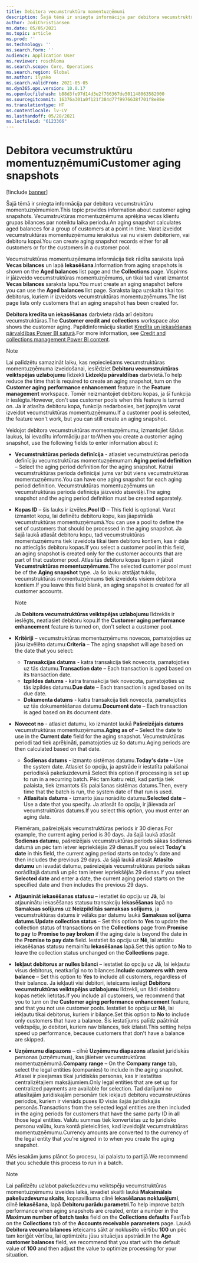 ```yaml
---
title: Debitora vecumstruktūru momentuzņēmumi
description: Šajā tēmā ir sniegta informācija par debitora vecumstruktūru momentuzņēmumiem. Vecumstruktūras momentuzņēmums aprēķina vecas klientu grupas bilances par noteiktu laika periodu.
author: JodiChristiansen
ms.date: 05/05/2021
ms.topic: article
ms.prod: ''
ms.technology: ''
ms.search.form: ''
audience: Application User
ms.reviewer: roschloma
ms.search.scope: Core, Operations
ms.search.region: Global
ms.author: ilyako
ms.search.validFrom: 2021-05-05
ms.dyn365.ops.version: 10.0.17
ms.openlocfilehash: b88d3fe97d14d3e2f766367de501148063582000
ms.sourcegitcommit: 16376a301a0f121f384d77f9976638f701f8e88e
ms.translationtype: HT
ms.contentlocale: lv-LV
ms.lasthandoff: 05/28/2021
ms.locfileid: "6123366"
---
```

# <a name="customer-aging-snapshots"></a><span data-ttu-id="6b039-104">Debitora vecumstruktūru momentuzņēmumi</span><span class="sxs-lookup"><span data-stu-id="6b039-104">Customer aging snapshots</span></span>

[!include [banner](../includes/banner.md)]

<span data-ttu-id="6b039-105">Šajā tēmā ir sniegta informācija par debitora vecumstruktūru momentuzņēmumiem.</span><span class="sxs-lookup"><span data-stu-id="6b039-105">This topic provides information about customer aging snapshots.</span></span> <span data-ttu-id="6b039-106">Vecumstruktūras momentuzņēmums aprēķina vecas klientu grupas bilances par noteiktu laika periodu.</span><span class="sxs-lookup"><span data-stu-id="6b039-106">An aging snapshot calculates aged balances for a group of customers at a point in time.</span></span> <span data-ttu-id="6b039-107">Varat izveidot vecumstruktūras momentuzņēmumu ierakstus vai nu visiem debitoriem, vai debitoru kopai.</span><span class="sxs-lookup"><span data-stu-id="6b039-107">You can create aging snapshot records either for all customers or for the customers in a customer pool.</span></span>

<span data-ttu-id="6b039-108">Vecumstruktūras momentuzņēmuma informācija tiek rādīta saraksta lapā **Vecas bilances** un lapā **Iekasēšana**.</span><span class="sxs-lookup"><span data-stu-id="6b039-108">Information from aging snapshots is shown on the **Aged balances** list page and the **Collections** page.</span></span> <span data-ttu-id="6b039-109">Vispirms ir jāizveido vecumstruktūras momentuzņēmums, un tikai tad varat izmantot **Vecas bilances** saraksta lapu.</span><span class="sxs-lookup"><span data-stu-id="6b039-109">You must create an aging snapshot before you can use the **Aged balances** list page.</span></span> <span data-ttu-id="6b039-110">Saraksta lapa uzskaita tikai tos debitorus, kuriem ir izveidots vecumstruktūras momentuzņēmums.</span><span class="sxs-lookup"><span data-stu-id="6b039-110">The list page lists only customers that an aging snapshot has been created for.</span></span>

<span data-ttu-id="6b039-111">**Debitora kredīta un iekasēšanas** darbvieta rāda arī debitoru vecumstruktūras.</span><span class="sxs-lookup"><span data-stu-id="6b039-111">The **Customer credit and collections** workspace also shows the customer aging.</span></span> <span data-ttu-id="6b039-112">Papildinformāciju skatiet [Kredīta un iekasēšanas pārvaldības Power BI saturā](credit-collections-power-bi.md).</span><span class="sxs-lookup"><span data-stu-id="6b039-112">For more information, see [Credit and collections management Power BI content](credit-collections-power-bi.md).</span></span>

> [!NOTE]
> <span data-ttu-id="6b039-113">Lai palīdzētu samazināt laiku, kas nepieciešams vecumstruktūras momentuzņēmuma izveidošanai, ieslēdziet **Debitoru vecumstruktūras veiktspējas uzlabojumu** līdzekli **Līdzekļu pārvaldības** darbvietā.</span><span class="sxs-lookup"><span data-stu-id="6b039-113">To help reduce the time that is required to create an aging snapshot, turn on the **Customer aging performance enhancement** feature in the **Feature management** workspace.</span></span> <span data-ttu-id="6b039-114">Tomēr neizmantojiet debitoru kopas, ja šī funkcija ir ieslēgta.</span><span class="sxs-lookup"><span data-stu-id="6b039-114">However, don't use customer pools when this feature is turned on.</span></span> <span data-ttu-id="6b039-115">Ja ir atlasīta debitoru kopa, funkcija nedarbosies, bet joprojām varat izveidot vecumstruktūras momentuzņēmumu.</span><span class="sxs-lookup"><span data-stu-id="6b039-115">If a customer pool is selected, the feature won't work, but you can still create an aging snapshot.</span></span>

<span data-ttu-id="6b039-116">Veidojot debitora vecumstruktūras momentuzņēmumu, izmantojiet šādus laukus, lai ievadītu informāciju par to:</span><span class="sxs-lookup"><span data-stu-id="6b039-116">When you create a customer aging snapshot, use the following fields to enter information about it:</span></span>

- <span data-ttu-id="6b039-117">**Vecumstruktūras perioda definīcija** - atlasiet vecumstruktūras perioda definīciju vecumstruktūras momentuzņēmumam.</span><span class="sxs-lookup"><span data-stu-id="6b039-117">**Aging period definition** – Select the aging period definition for the aging snapshot.</span></span> <span data-ttu-id="6b039-118">Katrai vecumstruktūras perioda definīcijai jums var būt viens vecumstruktūras momentuzņēmums.</span><span class="sxs-lookup"><span data-stu-id="6b039-118">You can have one aging snapshot for each aging period definition.</span></span> <span data-ttu-id="6b039-119">Vecumstruktūras momentuzņēmums un vecumstruktūras perioda definīcija jāizveido atsevišķi.</span><span class="sxs-lookup"><span data-stu-id="6b039-119">The aging snapshot and the aging period definition must be created separately.</span></span>
- <span data-ttu-id="6b039-120">**Kopas ID** – šis lauks ir izvēles.</span><span class="sxs-lookup"><span data-stu-id="6b039-120">**Pool ID** – This field is optional.</span></span> <span data-ttu-id="6b039-121">Varat izmantot kopu, lai definētu debitoru kopu, kas jāapstrādā vecumstruktūras momentuzņēmumā.</span><span class="sxs-lookup"><span data-stu-id="6b039-121">You can use a pool to define the set of customers that should be processed in the aging snapshot.</span></span> <span data-ttu-id="6b039-122">Ja šajā laukā atlasāt debitoru kopu, tad vecumstruktūras momentuzņēmums tiek izveidota tikai tiem debitoru kontiem, kas ir daļa no attiecīgās debitoru kopas.</span><span class="sxs-lookup"><span data-stu-id="6b039-122">If you select a customer pool in this field, an aging snapshot is created only for the customer accounts that are part of that customer pool.</span></span> <span data-ttu-id="6b039-123">Atlasītās debitoru kopas tipam ir jābūt **Vecumstruktūras momentuzņēmums**.</span><span class="sxs-lookup"><span data-stu-id="6b039-123">The selected customer pool must be of the **Aging snapshot** type.</span></span> <span data-ttu-id="6b039-124">Ja šo lauku atstājat tukšu, vecumstruktūras momentuzņēmums tiek izveidots visiem debitora kontiem.</span><span class="sxs-lookup"><span data-stu-id="6b039-124">If you leave this field blank, an aging snapshot is created for all customer accounts.</span></span>

    > [!NOTE]
    > <span data-ttu-id="6b039-125">Ja **Debitora vecumstruktūras veiktspējas uzlabojumu** līdzeklis ir ieslēgts, neatlasiet debitoru kopu.</span><span class="sxs-lookup"><span data-stu-id="6b039-125">If the **Customer aging performance enhancement** feature is turned on, don't select a customer pool.</span></span>

- <span data-ttu-id="6b039-126">**Kritēriji** – vecumstruktūras momentuzņēmums novecos, pamatojoties uz jūsu izvēlēto datumu:</span><span class="sxs-lookup"><span data-stu-id="6b039-126">**Criteria** – The aging snapshot will age based on the date that you select:</span></span>

    - <span data-ttu-id="6b039-127">**Transakcijas datums** - katra transakcija tiek novecota, pamatojoties uz tās datumu.</span><span class="sxs-lookup"><span data-stu-id="6b039-127">**Transaction date** – Each transaction is aged based on its transaction date.</span></span>
    - <span data-ttu-id="6b039-128">**Izpildes datums** - katra transakcija tiek novecota, pamatojoties uz tās izpildes datumu.</span><span class="sxs-lookup"><span data-stu-id="6b039-128">**Due date** – Each transaction is aged based on its due date.</span></span>
    - <span data-ttu-id="6b039-129">**Dokumenta datums** - katra transakcija tiek novecota, pamatojoties uz tās dokumentēšanas datumu.</span><span class="sxs-lookup"><span data-stu-id="6b039-129">**Document date** – Each transaction is aged based on its document date.</span></span>

- <span data-ttu-id="6b039-130">**Novecot no** - atlasiet datumu, ko izmantot laukā **Pašreizējais datums** vecumstruktūras momentuzņēmuma.</span><span class="sxs-lookup"><span data-stu-id="6b039-130">**Aging as of** – Select the date to use in the **Current date** field for the aging snapshot.</span></span> <span data-ttu-id="6b039-131">Vecumstruktūras periodi tad tiek aprēķināti, pamatojoties uz šo datumu.</span><span class="sxs-lookup"><span data-stu-id="6b039-131">Aging periods are then calculated based on that date.</span></span> 

    - <span data-ttu-id="6b039-132">**Šodienas datums** - izmanto sistēmas datumu.</span><span class="sxs-lookup"><span data-stu-id="6b039-132">**Today's date** – Use the system date.</span></span> <span data-ttu-id="6b039-133">Atlasiet šo opciju, ja apstrāde ir iestatīta palaišanai periodiskā pakešuzdevumā.</span><span class="sxs-lookup"><span data-stu-id="6b039-133">Select this option if processing is set up to run in a recurring batch.</span></span> <span data-ttu-id="6b039-134">Pēc tam katru reizi, kad partija tiek palaista, tiek izmantots šīs palaišanas sistēmas datums.</span><span class="sxs-lookup"><span data-stu-id="6b039-134">Then, every time that the batch is run, the system date of that run is used.</span></span>
    - <span data-ttu-id="6b039-135">**Atlasītais datums** - izmanto jūsu norādīto datumu.</span><span class="sxs-lookup"><span data-stu-id="6b039-135">**Selected date** – Use a date that you specify.</span></span> <span data-ttu-id="6b039-136">Ja atlasāt šo opciju, ir jāievada arī vecumstruktūras datums.</span><span class="sxs-lookup"><span data-stu-id="6b039-136">If you select this option, you must enter an aging date.</span></span>

    <span data-ttu-id="6b039-137">Piemēram, pašreizējais vecumstruktūras periods ir 30 dienas.</span><span class="sxs-lookup"><span data-stu-id="6b039-137">For example, the current aging period is 30 days.</span></span> <span data-ttu-id="6b039-138">Ja šajā laukā atlasāt **Šodienas datumu**, pašreizējais vecumstruktūras periods sākas šodienas datumā un pēc tam ietver iepriekšējās 29 dienas.</span><span class="sxs-lookup"><span data-stu-id="6b039-138">If you select **Today's date** in this field, the current aging period starts on today's date and then includes the previous 29 days.</span></span> <span data-ttu-id="6b039-139">Ja šajā laukā atlasāt **Atlasīto datumu** un ievadāt datumu, pašreizējais vecumstruktūras periods sākas norādītajā datumā un pēc tam ietver iepriekšējās 29 dienas.</span><span class="sxs-lookup"><span data-stu-id="6b039-139">If you select **Selected date** and enter a date, the current aging period starts on the specified date and then includes the previous 29 days.</span></span>

- <span data-ttu-id="6b039-140">**Atjaunināt iekasēšanas statusu** – iestatiet šo opciju uz **Jā**, lai atjauninātu iekasēšanas statusu transakciju **Iekasēšanas** lapā no **Samaksas solījums** uz **Neizpildītās samaksas solījums**, ja vecumstruktūras datums ir vēlāks par datumu laukā **Samaksas solījuma datums**.</span><span class="sxs-lookup"><span data-stu-id="6b039-140">**Update collection status** – Set this option to **Yes** to update the collection status of transactions on the **Collections** page from **Promise to pay** to **Promise to pay broken** if the aging date is beyond the date in the **Promise to pay date** field.</span></span> <span data-ttu-id="6b039-141">Iestatiet šo opciju uz **Nē**, lai atstātu iekasēšanas statusu nemainītu **Iekasēšanas** lapā.</span><span class="sxs-lookup"><span data-stu-id="6b039-141">Set this option to **No** to leave the collection status unchanged on the **Collections** page.</span></span>
- <span data-ttu-id="6b039-142">**Iekļaut debitorus ar nulles bilanci** – iestatiet šo opciju uz **Jā**, lai iekļautu visus debitorus, neatkarīgi no to bilances.</span><span class="sxs-lookup"><span data-stu-id="6b039-142">**Include customers with zero balance** – Set this option to **Yes** to include all customers, regardless of their balance.</span></span> <span data-ttu-id="6b039-143">Ja iekļauti visi debitori, ieteicams ieslēgt **Debitoru vecumstruktūras veiktspējas uzlabojumu** līdzekli, un šādi debitoru kopas netiek lietotas.</span><span class="sxs-lookup"><span data-stu-id="6b039-143">If you include all customers, we recommend that you to turn on the **Customer aging performance enhancement** feature, and that you not use customer pools.</span></span> <span data-ttu-id="6b039-144">Iestatiet šo opciju uz **Nē**, lai iekļautu tikai debitorus, kuriem ir bilance.</span><span class="sxs-lookup"><span data-stu-id="6b039-144">Set this option to **No** to include only customers that have a balance.</span></span> <span data-ttu-id="6b039-145">Šis iestatījums palīdz paātrināt veiktspēju, jo debitori, kuriem nav bilances, tiek izlaisti.</span><span class="sxs-lookup"><span data-stu-id="6b039-145">This setting helps speed up performance, because customers that don't have a balance are skipped.</span></span>
- <span data-ttu-id="6b039-146">**Uzņēmumu diapazons** – cilnē **Uzņēmumu diapazons** atlasiet juridiskās personas (uzņēmumus), kas jāietver vecumstruktūras momentuzņēmumā.</span><span class="sxs-lookup"><span data-stu-id="6b039-146">**Company range** – On the **Company range** tab, select the legal entities (companies) to include in the aging snapshot.</span></span> <span data-ttu-id="6b039-147">Atlasei ir pieejamas tikai juridiskās personas, kas ir iestatītas centralizētajiem maksājumiem.</span><span class="sxs-lookup"><span data-stu-id="6b039-147">Only legal entities that are set up for centralized payments are available for selection.</span></span> <span data-ttu-id="6b039-148">Tad darījumi no atlasītajām juridiskajām personām tiek iekļauti debitoru vecumstruktūras periodos, kuriem ir vienāds puses ID visās šajās juridiskajās personās.</span><span class="sxs-lookup"><span data-stu-id="6b039-148">Transactions from the selected legal entities are then included in the aging periods for customers that have the same party ID in all those legal entities.</span></span> <span data-ttu-id="6b039-149">Valūtu summas tiek konvertētas uz to juridisko personu valūtu, kura kontā pieteicāties, kad izveidojāt vecumstruktūras momentuzņēmumu.</span><span class="sxs-lookup"><span data-stu-id="6b039-149">Currency amounts are converted to the currency of the legal entity that you're signed in to when you create the aging snapshot.</span></span>

<span data-ttu-id="6b039-150">Mēs iesakām jums plānot šo procesu, lai palaistu to partijā.</span><span class="sxs-lookup"><span data-stu-id="6b039-150">We recommend that you schedule this process to run in a batch.</span></span>

> [!NOTE]
> <span data-ttu-id="6b039-151">Lai palīdzētu uzlabot pakešuzdevumu veiktspēju vecumstruktūras momentuzņēmumu izveides laikā, ievadiet skaitli laukā **Maksimālais pakešuzdevumu skaits**, kopsavilkuma cilnē **Iekasēšanas noklusējumi**, cilnē **Iekasēšana**, lapā **Debitoru parādu parametri**.</span><span class="sxs-lookup"><span data-stu-id="6b039-151">To help improve batch performance when aging snapshots are created, enter a number in the **Maximum number of batch tasks** field on the **Collections defaults** FastTab on the **Collections** tab of the **Accounts receivable parameters** page.</span></span> <span data-ttu-id="6b039-152">Laukā **Debitora vecuma bilances** ieteicams sākt ar noklusēto vērtību **100** un pēc tam koriģēt vērtību, lai optimizētu jūsu situācijas apstrādi.</span><span class="sxs-lookup"><span data-stu-id="6b039-152">In the **Age customer balances** field, we recommend that you start with the default value of **100** and then adjust the value to optimize processing for your situation.</span></span>

